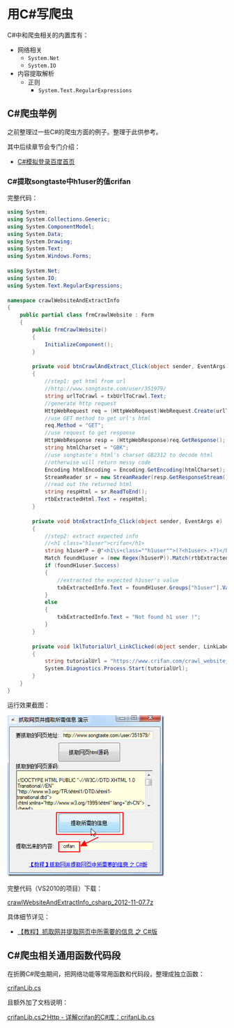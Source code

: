 # 用C#写爬虫

C#中和爬虫相关的内置库有：

* 网络相关
  * `System.Net`
  * `System.IO`
* 内容提取解析
  * 正则
    * `System.Text.RegularExpressions`

## C#爬虫举例

之前整理过一些C#的爬虫方面的例子。整理于此供参考。

其中后续章节会专门介绍：

* [C#模拟登录百度首页](http://book.crifan.com/books/crawl_your_data_spider_technology/website/how_write_spider/use_csharp/cs_emulate_login_baidu.html)

### C#提取songtaste中h1user的值crifan

完整代码：

```cs
using System;
using System.Collections.Generic;
using System.ComponentModel;
using System.Data;
using System.Drawing;
using System.Text;
using System.Windows.Forms;
 
using System.Net;
using System.IO;
using System.Text.RegularExpressions;
 
namespace crawlWebsiteAndExtractInfo
{
    public partial class frmCrawlWebsite : Form
    {
        public frmCrawlWebsite()
        {
            InitializeComponent();
        }
 
        private void btnCrawlAndExtract_Click(object sender, EventArgs e)
        {
            //step1: get html from url
            //http://www.songtaste.com/user/351979/
            string urlToCrawl = txbUrlToCrawl.Text;
            //generate http request
            HttpWebRequest req = (HttpWebRequest)WebRequest.Create(urlToCrawl);
            //use GET method to get url's html
            req.Method = "GET";
            //use request to get response
            HttpWebResponse resp = (HttpWebResponse)req.GetResponse();
            string htmlCharset = "GBK";
            //use songtaste's html's charset GB2312 to decode html
            //otherwise will return messy code
            Encoding htmlEncoding = Encoding.GetEncoding(htmlCharset);
            StreamReader sr = new StreamReader(resp.GetResponseStream(), htmlEncoding);
            //read out the returned html
            string respHtml = sr.ReadToEnd();
            rtbExtractedHtml.Text = respHtml;
        }
 
        private void btnExtractInfo_Click(object sender, EventArgs e)
        {
            //step2: extract expected info
            //<h1 class="h1user">crifan</h1>
            string h1userP = @"<h1\s+class=""h1user"">(?<h1user>.+?)</h1>";
            Match foundH1user = (new Regex(h1userP)).Match(rtbExtractedHtml.Text);
            if (foundH1user.Success)
            {
                //extracted the expected h1user's value
                txbExtractedInfo.Text = foundH1user.Groups["h1user"].Value;
            }
            else
            {
                txbExtractedInfo.Text = "Not found h1 user !";
            }
        }
 
        private void lklTutorialUrl_LinkClicked(object sender, LinkLabelLinkClickedEventArgs e)
        {
            string tutorialUrl = "https://www.crifan.com/crawl_website_html_and_extract_info_using_csharp";
            System.Diagnostics.Process.Start(tutorialUrl);
        }
    }
}
```

运行效果截图：

![extracted_songtaste_h1user_crifan](../../assets/img/extracted_songtaste_h1user_crifan.png)

完整代码（VS2010的项目）下载：

[crawlWebsiteAndExtractInfo_csharp_2012-11-07.7z](http://book.crifan.com/books/crawl_your_data_spider_technology/website/assets/file/crawlWebsiteAndExtractInfo_csharp_2012-11-07.7z)

具体细节详见：

* [【教程】抓取网并提取网页中所需要的信息 之 C#版](http://www.crifan.com/crawl_website_html_and_extract_info_using_csharp)

## C#爬虫相关通用函数代码段

在折腾C#爬虫期间，把网络功能等常用函数和代码段，整理成独立函数：

[crifanLib.cs](https://github.com/crifan/crifanLib/blob/master/csharp/crifanLib.cs)

且额外加了文档说明：

[crifanLib.cs之Http - 详解crifan的C#库：crifanLib.cs](https://www.crifan.com/files/doc/docbook/crifanlib_csharp/release/html/crifanlib_csharp.html#http)